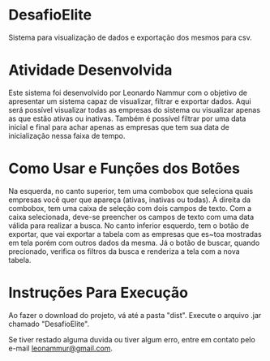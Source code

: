 # DesafioElite
Sistema para visualização de dados e exportação dos mesmos para csv.

# Atividade Desenvolvida
Este sistema foi desenvolvido por Leonardo Nammur com o objetivo de apresentar um sistema capaz de visualizar, filtrar e exportar dados.
Aqui será possível visualizar todas as empresas do sistema ou visualizar apenas as que estão ativas ou inativas. Também é possível filtrar por uma data
inicial e final para achar apenas as empresas que tem sua data de inicialização nessa faixa de tempo.

# Como Usar e Funções dos Botões
Na esquerda, no canto superior, tem uma combobox que seleciona quais empresas você quer que apareça (ativas, inativas ou todas). À direita da combobox,
tem uma caixa de seleção com dois campos de texto. Com a caixa selecionada, deve-se preencher os campos de texto com uma data válida para realizar a busca.
No canto inferior esquerdo, tem o botão de exportar, que vai exportar a tabela com as empresas que es~toa mostradas em tela porém com outros dados da mesma.
Já o botão de buscar, quando precionado, verifica os filtros da busca e renderiza a tela com a nova tabela.


# Instruções Para Execução
Ao fazer o download do projeto, vá até a pasta "dist".
Execute o arquivo .jar chamado "DesafioElite".

Se tiver restado alguma duvida ou tiver algum erro, entre em contato pelo e-mail leonammur@gmail.com.
